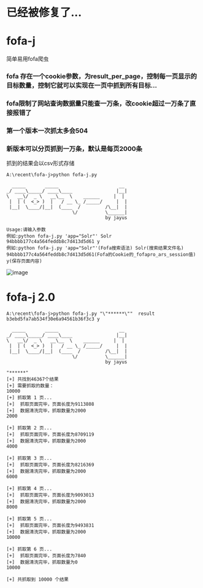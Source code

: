 # 已经被修复了...



# fofa-j
简单易用fofa爬虫
### fofa 存在一个cookie参数，为result_per_page，控制每一页显示的目标数量，控制它就可以实现在一页中抓到所有目标...
### fofa限制了网站查询数据量只能查一万条，改cookie超过一万条了直接报错了
### 第一个版本一次抓太多会504
### 新版本可以分页抓到一万条，默认是每页2000条

抓到的结果会以csv形式存储

```
A:\recent\fofa-j>python fofa-j.py

  _____       _____                      __
_/ ____\_____/ ____\____                |__|
\   __\/  _ \   __\__  \    ______     |  |
 |  | (  <_> )  |   / __ \_ /_____/     |  |
 |__|  \____/|__|  (____  /         /\__|  |
                        \/          \______|
                                    by jayus

Usage:请输入参数
例如:python fofa-j.py 'app="Solr"' Solr  94bbbb177c4a564feddb8c7d413d5d61 y
例如:python fofa-j.py 'app="Solr"'(Fofa搜索语法) Solr(搜索结果文件名)  94bbbb177c4a564feddb8c7d413d5d61(Fofa的Cookie的_fofapro_ars_session值) y(保存页面内容)
```
![image](https://github.com/jayus0821/fofa-j/blob/main/images/%E5%BE%AE%E4%BF%A1%E5%9B%BE%E7%89%87_20201231185114.png)

# fofa-j 2.0
```
A:\recent\fofa-j>python fofa-j.py "\"******\""  result b3ebd5fa7ab534f30e6a94561b36f3c3 y

  _____       _____                      __
_/ ____\_____/ ____\____                |__|
\   __\/  _ \   __\__  \    ______     |  |
 |  | (  <_> )  |   / __ \_ /_____/     |  |
 |__|  \____/|__|  (____  /         /\__|  |
                        \/          \______|
                                    by jayus

"******"
[+] 共找到46367个结果
[+] 需要抓取的数量：
10000
[+] 抓取第 1 页...
[+]  抓取页面完毕，页面长度为9113808
[+]  数据清洗完毕，抓取数量为2000
2000

[+] 抓取第 2 页...
[+]  抓取页面完毕，页面长度为8709119
[+]  数据清洗完毕，抓取数量为2000
4000

[+] 抓取第 3 页...
[+]  抓取页面完毕，页面长度为8216369
[+]  数据清洗完毕，抓取数量为2000
6000

[+] 抓取第 4 页...
[+]  抓取页面完毕，页面长度为9093013
[+]  数据清洗完毕，抓取数量为2000
8000

[+] 抓取第 5 页...
[+]  抓取页面完毕，页面长度为9493831
[+]  数据清洗完毕，抓取数量为2000
10000

[+] 抓取第 6 页...
[+]  抓取页面完毕，页面长度为7840
[+]  数据清洗完毕，抓取数量为0
10000

[+] 共抓取到 10000 个结果
```
